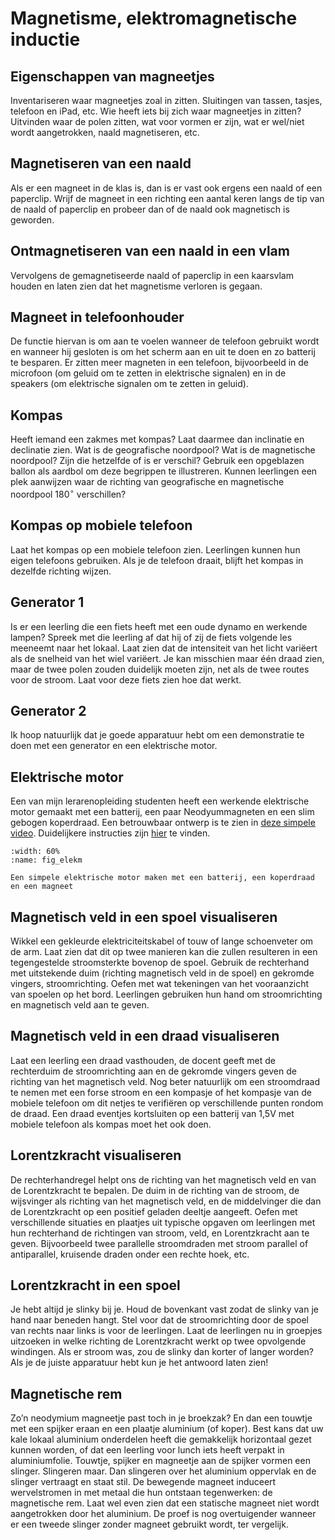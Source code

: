 # Magnetisme, elektromagnetische inductie

## Eigenschappen van magneetjes
Inventariseren waar magneetjes zoal in zitten. Sluitingen van tassen, tasjes, telefoon en iPad, etc. Wie heeft iets bij zich waar magneetjes in zitten? Uitvinden waar de polen zitten, wat voor vormen er zijn, wat er wel/niet wordt aangetrokken, naald magnetiseren, etc.

## Magnetiseren van een naald
Als er een magneet in de klas is, dan is er vast ook ergens een naald of een paperclip. Wrijf de magneet in een richting een aantal keren langs de tip van de naald of paperclip en probeer dan of de naald ook magnetisch is geworden. 

## Ontmagnetiseren van een naald in een vlam
Vervolgens de gemagnetiseerde naald of paperclip in een kaarsvlam houden en laten zien dat het magnetisme verloren is gegaan.

## Magneet in telefoonhouder
De functie hiervan is om aan te voelen wanneer de telefoon gebruikt wordt en wanneer hij gesloten is om het scherm aan en uit te doen en zo batterij te besparen. Er zitten meer magneten in een telefoon, bijvoorbeeld in de microfoon (om geluid om te zetten in elektrische signalen) en in de speakers (om elektrische signalen om te zetten in geluid). 

## Kompas
Heeft iemand een zakmes met kompas? Laat daarmee dan inclinatie en declinatie zien. Wat is de geografische noordpool? Wat is de magnetische noordpool? Zijn die hetzelfde of is er verschil? Gebruik een opgeblazen ballon als aardbol om deze begrippen te illustreren. Kunnen leerlingen een plek aanwijzen waar de richting van geografische en magnetische noordpool 180$^{\circ}$ verschillen?


## Kompas op mobiele telefoon
Laat het kompas op een mobiele telefoon zien. Leerlingen kunnen hun eigen telefoons gebruiken. Als je de telefoon draait, blijft het kompas in dezelfde richting wijzen.

## Generator 1
Is er een leerling die een fiets heeft met een oude dynamo en werkende lampen? Spreek met die leerling af dat hij of zij de fiets volgende les meeneemt naar het lokaal. Laat zien dat de intensiteit van het licht variëert als de snelheid van het wiel variëert. Je kan misschien maar één draad zien, maar de twee polen zouden duidelijk moeten zijn, net als de twee routes voor de stroom. Laat voor deze fiets zien hoe dat werkt. 

## Generator 2
Ik hoop natuurlijk dat je goede apparatuur hebt om een demonstratie te doen met een generator en een elektrische motor.

## Elektrische motor
Een van mijn lerarenopleiding studenten heeft een werkende elektrische motor gemaakt met een batterij, een paar Neodyummagneten en een slim gebogen koperdraad. Een betrouwbaar ontwerp is te zien in [deze simpele video](https://www.google.com/search?client=safari&rls=en&q=simplest+electromotor&ie=UTF-8&oe=UTF-8#fpstate=ive&vld=cid:0bd621c8,vid:OKpmp7R6vBU). Duidelijkere instructies zijn [hier](https://www.google.com/search?client=safari&rls=en&q=simplest+electromotor&ie=UTF-8&oe=UTF-8#fpstate=ive&vld=cid:d9ecaaf6,vid:WI0pGk0MMhg) te vinden. 

```{figure} ../figures/08-7-1Electromotor.*
:width: 60%
:name: fig_elekm

Een simpele elektrische motor maken met een batterij, een koperdraad en een magneet
```

## Magnetisch veld in een spoel visualiseren
Wikkel een gekleurde elektriciteitskabel of touw of lange schoenveter om de arm. Laat zien dat dit op twee manieren kan die zullen resulteren in een tegengestelde stroomsterkte bovenop de spoel. Gebruik de rechterhand met uitstekende duim (richting magnetisch veld in de spoel) en gekromde vingers, stroomrichting. Oefen met wat tekeningen van het vooraanzicht van spoelen op het bord. Leerlingen gebruiken hun hand om stroomrichting en magnetisch veld aan te geven.

## Magnetisch veld in een draad visualiseren
Laat een leerling een draad vasthouden, de docent geeft met de rechterduim de stroomrichting aan en de gekromde vingers geven de richting van het magnetisch veld. Nog beter natuurlijk om een stroomdraad te nemen met een forse stroom en een kompasje of het kompasje van de mobiele telefoon om dit netjes te verifiëren op verschillende punten rondom de draad. Een draad eventjes kortsluiten op een batterij van 1,5V met mobiele telefoon als kompas moet het ook doen.

## Lorentzkracht visualiseren
De rechterhandregel helpt ons de richting van het magnetisch veld en van de Lorentzkracht te bepalen. De duim in de richting van de stroom, de wijsvinger als richting van het magnetisch veld, en de middelvinger die dan de Lorentzkracht op een positief geladen deeltje aangeeft. Oefen met verschillende situaties en plaatjes uit typische opgaven om leerlingen met hun rechterhand de richtingen van stroom, veld, en Lorentzkracht aan te geven. Bijvoorbeeld twee parallelle stroomdraden met stroom parallel of antiparallel, kruisende draden onder een rechte hoek, etc.

## Lorentzkracht in een spoel
Je hebt altijd je slinky bij je. Houd de bovenkant vast zodat de slinky van je hand naar beneden hangt. Stel voor dat de stroomrichting door de spoel van rechts naar links is voor de leerlingen. Laat de leerlingen nu in groepjes uitzoeken in welke richting de Lorentzkracht werkt op twee opvolgende windingen. Als er stroom was, zou de slinky dan korter of langer worden? Als je de juiste apparatuur hebt kun je het antwoord laten zien!

## Magnetische rem
Zo’n neodymium magneetje past toch in je broekzak? En dan een touwtje met een spijker eraan en een plaatje aluminium (of koper). Best kans dat uw kale lokaal aluminium onderdelen heeft die gemakkelijk horizontaal gezet kunnen worden, of dat een leerling voor lunch iets heeft verpakt in aluminiumfolie. Touwtje, spijker en magneetje aan de spijker vormen een slinger. Slingeren maar. Dan slingeren over het aluminium oppervlak en de slinger vertraagt en staat stil. De bewegende magneet induceert wervelstromen in met metaal die hun ontstaan tegenwerken: de magnetische rem. Laat wel even zien dat een statische magneet niet wordt aangetrokken door het aluminium. De proef is nog overtuigender wanneer er een tweede slinger zonder magneet gebruikt wordt, ter vergelijk.